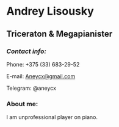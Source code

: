 # Andrey Lisousky
## Triceraton & Megapianister
### *Contact info:*

Phone: +375 (33) 683-29-52

E-mail: Aneycx@gmail.com

Telegram: @aneycx

### **About me:**
I am unprofessional player on piano. 
